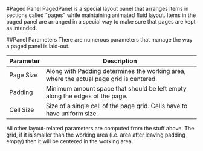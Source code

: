 #Paged Panel
PagedPanel is a special layout panel that arranges items in sections called "pages" while maintaining animated fluid layout. Items in the paged panel are arranged in a special way to make sure that pages are kept as intended.

##Panel Parameters
There are numerous parameters that manage the way a paged panel is laid-out.

Parameter | Description
--------  | -----------
Page Size | Along with Padding determines the working area, where the actual page grid is centered.
Padding   | Minimum amount space that should be left empty along the edges of the page.
Cell Size | Size of a single cell of the page grid. Cells have to have uniform size.

All other layout-related parameters are computed from the stuff above. The grid, if it is smaller than the working area (i.e. area after leaving padding empty) then it will be centered in the working area.